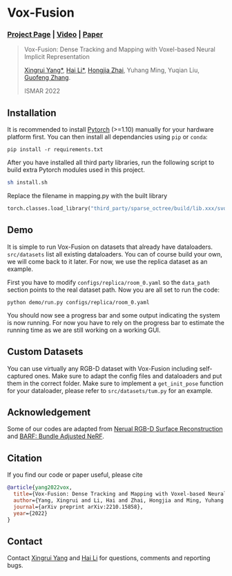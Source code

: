 # Vox-Fusion

### [Project Page](https://yangxingrui.com/vox-fusion/) | [Video](https://youtu.be/Prp28y1b2Qs) | [Paper](https://arxiv.org/abs/2210.15858)


> Vox-Fusion: Dense Tracking and Mapping with Voxel-based Neural Implicit Representation 
> 
> [Xingrui Yang*](https://yangxingrui.com/), [Hai Li*](https://garylidd.github.io/), [Hongjia Zhai](https://zhaihongjia.github.io/), Yuhang Ming, Yuqian Liu, [Guofeng Zhang](http://www.cad.zju.edu.cn/home/gfzhang/). 
> 
> ISMAR 2022
> 


## Installation

It is recommended to install [Pytorch](https://pytorch.org/get-started/locally/) (>=1.10) manually for your hardware platform first. You can then install all dependancies using `pip` or `conda`:

```
pip install -r requirements.txt
```

After you have installed all third party libraries, run the following script to build extra Pytorch modules used in this project.

```bash
sh install.sh
```


Replace the filename in mapping.py with the built library
```python
torch.classes.load_library("third_party/sparse_octree/build/lib.xxx/svo.xxx.so")
```


## Demo

It is simple to run Vox-Fusion on datasets that already have dataloaders. `src/datasets` list all existing dataloaders. You can of course build your own, we will come back to it later. For now, we use the replica dataset as an example. 

First you have to modify `configs/replica/room_0.yaml` so the `data_path` section points to the real dataset path. Now you are all set to run the code:

```
python demo/run.py configs/replica/room_0.yaml
```

You should now see a progress bar and some output indicating the system is now running. For now you have to rely on the progress bar to estimate the running time as we are still working on a working GUI.

## Custom Datasets

You can use virtually any RGB-D dataset with Vox-Fusion including self-captured ones. Make sure to adapt the config files and dataloaders and put them in the correct folder. Make sure to implement a `get_init_pose` function for your dataloader, please refer to `src/datasets/tum.py` for an example.

## Acknowledgement

Some of our codes are adapted from [Nerual RGB-D Surface Reconstruction](https://dazinovic.github.io/neural-rgbd-surface-reconstruction/) and [BARF: Bundle Adjusted NeRF](https://github.com/chenhsuanlin/bundle-adjusting-NeRF/blob/main/camera.py).

## Citation

If you find our code or paper useful, please cite

```bibtex
@article{yang2022vox,
  title={Vox-Fusion: Dense Tracking and Mapping with Voxel-based Neural Implicit Representation},
  author={Yang, Xingrui and Li, Hai and Zhai, Hongjia and Ming, Yuhang and Liu, Yuqian and Zhang, Guofeng},
  journal={arXiv preprint arXiv:2210.15858},
  year={2022}
}
```

## Contact
Contact [Xingrui Yang](mailto:xingruiy@gmail.com) and [Hai Li](mailto:gary_li@zju.edu.cn) for questions, comments and reporting bugs.
